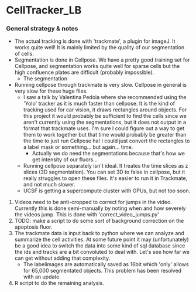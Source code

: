 # CellTracker_LB

### General strategy & notes
- The actual tracking is done with 'trackmate', a plugin for imageJ. It works quite well! It is mainly limited by the 
quality of our segmentation of cells.
- Segmentation is done in Cellpose. We have a pretty good training set for Cellpose, and segmentation works quite well 
for sparse cells but the high confluence plates are difficult (probably impossible).
  - The segmentation
- Running cellpose through trackmate is very slow. Cellpose in general is very slow for these huge files.
  - I saw a talk by Valentina Pedoia where she recommended using the 'Yolo' tracker as it is much faster than cellpose.
  It is the kind of tracking used for car vision, it draws rectangles around objects. For this project it would probably
  be sufficient to find the cells since we aren't currently using the segmentations, but it does not output in a format
  that trackmate uses. I'm sure I could figure out a way to get them to work together but that time would probably
  be greater than the time to just run Cellpose ha! I could just convert the rectangles to a label mask or something...
  but again... time.
    - Actually we do need the segmentations because that's how we get intensity of our fluors...
  - Running cellpose separately isn't ideal. It treates the time slices as z slices (3D segmentation). You can set 3D to false
  in cellpose, but it really struggles to open these files. It's easier to run it in Trackmate, and not much slower.
  - UCSF is getting a supercompute cluster with GPUs, but not too soon.

1. Videos need to be anti-cropped to correct for jumps in the video. Currently this is done semi-manually by noting when
and how severely the videos jump. This is done with 'correct_video_jumps.py'
2. TODO: make a script to do some sort of background correction on the apoptosis fluor.
3. The trackmate data is input back to python where we can analyze and summarize the cell activities. At some future point
it may (unfortunately) be a good idea to switch the data into some kind of sql database since the ids and tracks are a bit
convoluted to deal with. Let's see how far we can get without adding that complexity.
   - The labelimages are automatically saved as 16bit which 'only' allows for 65,000 segmentated objects. This problem has
   been resolved with an update.
4. R script to do the remaining analysis.